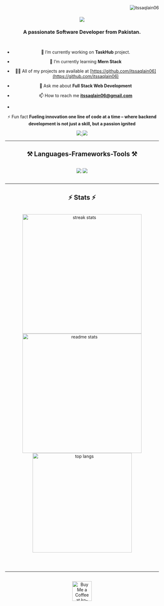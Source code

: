 <img align="right" src="https://komarev.com/ghpvc/?username=itssaqlain06&label=Profile%20views&color=0e75b6&style=flat" alt="itssaqlain06" />

<h1 align="center">
    <img src="https://readme-typing-svg.herokuapp.com/?font=Righteous&size=35&center=true&vCenter=true&width=500&height=70&duration=4000&lines=Hi+There!+👋;+I'm+Saqlain+Mushtaq!;" />
</h1>

<h3 align="center">A passionate Software Developer from Pakistan.</h3>

<br/>

<div align="center">
 
 - 🔭 I’m currently working on **TaskHub** project.

- 🌱 I’m currently learning **Mern Stack**

- 👨‍💻 All of my projects are available at [https://github.com/itssaqlain06](https://github.com/itssaqlain06)

- 💬 Ask me about **Full Stack Web Development**

- 📫 How to reach me **itssaqlain06@gmail.com**
- 
⚡ Fun fact **Fueling innovation one line of code at a time – where backend development is not just a skill, but a passion ignited**

 </div>
 
<div align="center"> 
  <a href="mailto:itssaqlain06@gmail.com">
    <img src="https://img.shields.io/badge/Gmail-333333?style=for-the-badge&logo=gmail&logoColor=red" />
  </a>
  <a href="https://linkedin.com/in/itssaqlain06" target="_blank">
    <img src="https://img.shields.io/badge/LinkedIn-0077B5?style=for-the-badge&logo=linkedin&logoColor=white" target="_blank" />
  </a>
</div>

 <hr/>
 
<h2 align="center">⚒️ Languages-Frameworks-Tools ⚒️</h2>
<br/>
<div align="center">
    <img src="https://skillicons.dev/icons?i=html,css,bootstrap,javascript,jquery,react,mui,vscode,github" />
    <img src="https://skillicons.dev/icons?i=php,mysql,laravel,nodejs,express" /><br>
</div>

<br/>
<hr/>

<h2 align="center">⚡ Stats ⚡</h2>
<br>
<div align=center>
  <img width=390 src="https://github-readme-streak-stats-itssaqlain06.vercel.app/?user=itssaqlain06&count_private=true&theme=react&border_radius=10" alt="streak stats"/>
  <img width=390 src="https://github-readme-stats-itssaqlain06.vercel.app/api?username=itssaqlain06&count_private=true&show_icons=true&theme=react&rank_icon=github&border_radius=10" alt="readme stats" />
  <br/>
  <img width=325 align="center" src="https://github-readme-stats-itssaqlain06.vercel.app/api/top-langs/?username=itssaqlain06&hide=HTML&langs_count=8&layout=compact&theme=react&border_radius=10&size_weight=0.5&count_weight=0.5&exclude_repo=github-readme-stats" alt="top langs" />
</div>

<br/><br/>

<hr/>

<br/>

<div align="center">
<a href='https://ko-fi.com/V7V4RAK9C' target='_blank'><img height='64' style='border:0px;height:64px;' src='https://storage.ko-fi.com/cdn/kofi1.png?v=3' border='0' alt='Buy Me a Coffee at ko-fi.com' /></a>
</div>

<br/>
